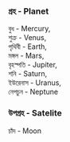 ### গ্রহ - Planet

বুধ - Mercury,  
শুক্র - Venus,  
পৃথিবী - Earth,  
মঙ্গল - Mars,  
বৃহস্পতি - Jupiter,  
শনি - Saturn,  
ইউরেনাস - Uranus,  
নেপচুন - Neptune 

### উপগ্রহ - Satelite
চাঁদ - Moon
